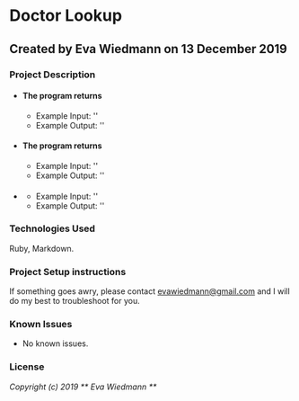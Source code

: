 # Doctor Lookup

## Created by Eva Wiedmann on 13 December 2019

### Project Description

* #### The program returns
  - Example Input: ''
  - Example Output: ''

* #### The program returns
  - Example Input: ''
  - Example Output: ''

* ####
  - Example Input: ''
  - Example Output: ''

### Technologies Used
Ruby, Markdown.

### Project Setup instructions

If something goes awry, please contact evawiedmann@gmail.com and I will do my best to troubleshoot for you.


### Known Issues
* No known issues.

### License

_Copyright (c) 2019 ** Eva Wiedmann **_
